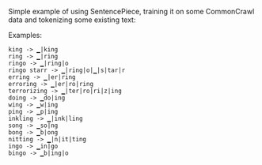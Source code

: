 Simple example of using SentencePiece, training it on some CommonCrawl data and
tokenizing some existing text:

Examples:

```
king -> ▁|king
ring -> ▁|ring
ringo -> ▁|ring|o
ringo starr -> ▁|ring|o|▁|s|tar|r
erring -> ▁|er|ring
erroring -> ▁|er|ro|ring
terrorizing -> ▁|ter|ro|ri|z|ing
doing -> ▁do|ing
wing -> ▁w|ing
ping -> ▁p|ing
inkling -> ▁|ink|ling
song -> ▁so|ng
bong -> ▁b|ong
nitting -> ▁|n|it|ting
ingo -> ▁in|go
bingo -> ▁b|ing|o
```
